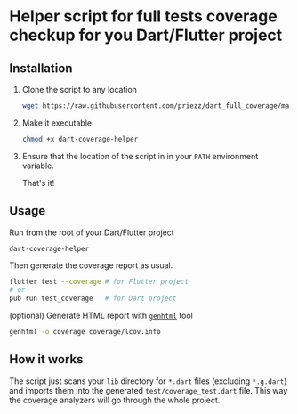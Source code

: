 # Helper script for full tests coverage checkup for you Dart/Flutter project

## Installation

1. Clone the script to any location

    ```bash
    wget https://raw.githubusercontent.com/priezz/dart_full_coverage/master/dart-coverage-helper
    ```

2. Make it executable

    ```bash
    chmod +x dart-coverage-helper
    ```

3. Ensure that the location of the script in in your `PATH` environment variable.

    That's it!

## Usage

Run from the root of your Dart/Flutter project

```bash
dart-coverage-helper
```

Then generate the coverage report as usual.

```bash
flutter test --coverage # for Flutter project
# or
pub run test_coverage   # for Dart project
```

(optional) Generate HTML report with [`genhtml`](https://github.com/linux-test-project/lcov) tool

```bash
genhtml -o coverage coverage/lcov.info
```

## How it works

The script just scans your `lib` directory for `*.dart` files (excluding `*.g.dart`) and imports
them into the generated `test/coverage_test.dart` file. This way the coverage analyzers will go
through the whole project.
